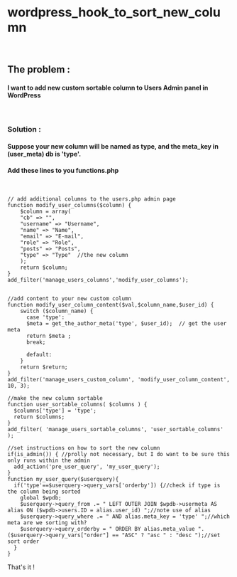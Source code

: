 # wordpress_hook_to_sort_new_column
<br/>

## The problem :
####  I want to add new custom sortable column to Users Admin panel in WordPress
<br/>

### Solution :
#### Suppose your new column will be named as type, and the meta_key in (user_meta) db is 'type'.
#### Add these lines to you functions.php
<br/>

```
// add additional columns to the users.php admin page
function modify_user_columns($column) {
    $column = array(
    "cb" => "",
    "username" => "Username",
    "name" => "Name",
    "email" => "E-mail",
    "role" => "Role",
    "posts" => "Posts",
    "type" => "Type"  //the new column
    );
    return $column;
}
add_filter('manage_users_columns','modify_user_columns');


//add content to your new custom column
function modify_user_column_content($val,$column_name,$user_id) {
    switch ($column_name) {
      case 'type':
      $meta = get_the_author_meta('type', $user_id);  // get the user meta
      return $meta ;
      break;

      default:
    }
    return $return;
}
add_filter('manage_users_custom_column', 'modify_user_column_content', 10, 3);

//make the new column sortable
function user_sortable_columns( $columns ) {
  $columns['type'] = 'type';
  return $columns;
}
add_filter( 'manage_users_sortable_columns', 'user_sortable_columns' );

//set instructions on how to sort the new column
if(is_admin()) { //prolly not necessary, but I do want to be sure this only runs within the admin
  add_action('pre_user_query', 'my_user_query');
}
function my_user_query($userquery){
  if('type'==$userquery->query_vars['orderby']) {//check if type is the column being sorted
    global $wpdb;
    $userquery->query_from .= " LEFT OUTER JOIN $wpdb->usermeta AS alias ON ($wpdb->users.ID = alias.user_id) ";//note use of alias
    $userquery->query_where .= " AND alias.meta_key = 'type' ";//which meta are we sorting with?
    $userquery->query_orderby = " ORDER BY alias.meta_value ".($userquery->query_vars["order"] == "ASC" ? "asc " : "desc ");//set sort order
  }
}
```

That's it !
